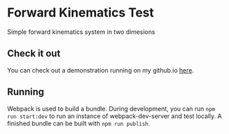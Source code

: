 # Forward Kinematics Test
Simple forward kinematics system in two dimesions

## Check it out
You can check out a demonstration running on my github.io [here](http://nickgirardo.github.io/animation-tests/forward-kinematics/).

## Running
Webpack is used to build a bundle. During development, you can run `npm run start:dev` to run an instance of webpack-dev-server and test locally.
A finished bundle can be built with `npm run publish`.
